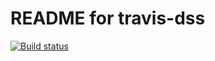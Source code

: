 # README for travis-dss

[![Build status](https://travis-ci.org/TatyPerson/travis-dss.svg?master)](https://travis-ci.org/TatyPerson)

